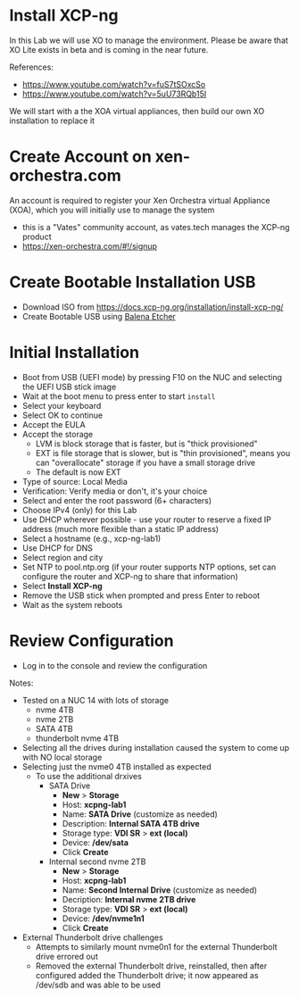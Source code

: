 # Install XCP-ng
In this Lab we will use XO to manage the environment. Please be aware that XO Lite exists in beta and is coming in the near future.

References:
- https://www.youtube.com/watch?v=fuS7tSOxcSo
- https://www.youtube.com/watch?v=5uU73RQb15I

We will start with a the XOA virtual appliances, then build our own XO installation to replace it

# Create Account on xen-orchestra.com
An account is required to register your Xen Orchestra virtual Appliance (XOA), which you will initially use to manage the system
- this is a "Vates" community account, as vates.tech manages the XCP-ng product
- https://xen-orchestra.com/#!/signup

# Create Bootable Installation USB
- Download ISO from https://docs.xcp-ng.org/installation/install-xcp-ng/
- Create Bootable USB using [Balena Etcher](https://etcher.balena.io/)

# Initial Installation
- Boot from USB (UEFI mode) by pressing F10 on the NUC and selecting the UEFI USB stick image
- Wait at the boot menu to press enter to start `install`
- Select your keyboard
- Select OK to continue
- Accept the EULA
- Accept the storage
  - LVM is block storage that is faster, but is "thick provisioned"
  - EXT is file storage that is slower, but is "thin provisioned",  means you can "overallocate" storage if you have a small storage drive
  - The default is now EXT
- Type of source: Local Media
- Verification: Verify media or don't, it's your choice
- Select and enter the root password (6+ characters)
- Choose IPv4 (only) for this Lab
- Use DHCP wherever possible - use your router to reserve a fixed IP address (much more flexible than a static IP address)
- Select a hostname (e.g., xcp-ng-lab1)
- Use DHCP for DNS
- Select region and city
- Set NTP to pool.ntp.org (if your router supports NTP options, set can configure the router and XCP-ng to share that information)
- Select **Install XCP-ng**
- Remove the USB stick when prompted and press Enter to reboot
- Wait as the system reboots

# Review Configuration
- Log in to the console and review the configuration

Notes:
- Tested on a NUC 14 with lots of storage
  - nvme 4TB
  - nvme 2TB
  - SATA 4TB
  - thunderbolt nvme 4TB
- Selecting all the drives during installation caused the system to come up with NO local storage
- Selecting just the nvme0 4TB installed as expected
  - To use the additional drxives
    - SATA Drive
      - **New** > **Storage**
      - Host: **xcpng-lab1**
      - Name: **SATA Drive** (customize as needed)
      - Description: **Internal SATA 4TB drive**
      - Storage type: **VDI SR** > **ext (local)**
      - Device: **/dev/sata**
      - Click **Create**
    - Internal second nvme 2TB
      - **New** > **Storage**
      - Host: **xcpng-lab1**
      - Name: **Second Internal Drive** (customize as needed)
      - Decription: **Internal nvme 2TB drive**
      - Storage type: **VDI SR** > **ext (local)**
      - Device: **/dev/nvme1n1**
      - Click **Create**
- External Thunderbolt drive challenges
  - Attempts to similarly mount nvme0n1 for the external Thunderbolt drive errored out
  - Removed the external Thunderbolt drive, reinstalled, then after configured added the Thunderbolt drive; it now appeared as /dev/sdb and was able to be used
